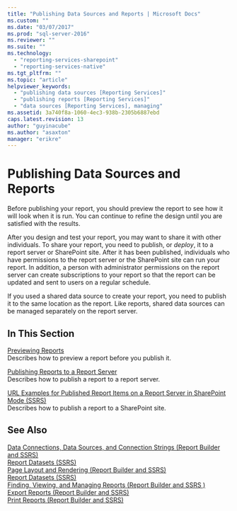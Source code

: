 ```yaml
---
title: "Publishing Data Sources and Reports | Microsoft Docs"
ms.custom: ""
ms.date: "03/07/2017"
ms.prod: "sql-server-2016"
ms.reviewer: ""
ms.suite: ""
ms.technology: 
  - "reporting-services-sharepoint"
  - "reporting-services-native"
ms.tgt_pltfrm: ""
ms.topic: "article"
helpviewer_keywords: 
  - "publishing data sources [Reporting Services]"
  - "publishing reports [Reporting Services]"
  - "data sources [Reporting Services], managing"
ms.assetid: 3a740f8a-1060-4ec3-938b-2305b6887ebd
caps.latest.revision: 13
author: "guyinacube"
ms.author: "asaxton"
manager: "erikre"
---
```

# Publishing Data Sources and Reports
  Before publishing your report, you should preview the report to see how it will look when it is run. You can continue to refine the design until you are satisfied with the results.  
  
 After you design and test your report, you may want to share it with other individuals. To share your report, you need to publish, or *deploy*, it to a report server or SharePoint site. After it has been published, individuals who have permissions to the report server or the SharePoint site can run your report. In addition, a person with administrator permissions on the report server can create subscriptions to your report so that the report can be updated and sent to users on a regular schedule.  
  
 If you used a shared data source to create your report, you need to publish it to the same location as the report. Like reports, shared data sources can be managed separately on the report server.  
  
## In This Section  
 [Previewing Reports](../../reporting-services/reports/previewing-reports.md)  
 Describes how to preview a report before you publish it.  
  
 [Publishing Reports to a Report Server](../../reporting-services/reports/publishing-reports-to-a-report-server.md)  
 Describes how to publish a report to a report server.  
  
 [URL Examples for Published Report Items on a Report Server in SharePoint Mode &#40;SSRS&#41;](../../reporting-services/tools/url-examples-for-items-on-a-report-server-sharepoint-mode.md)  
 Describes how to publish a report to a SharePoint site.  
  
## See Also  
 [Data Connections, Data Sources, and Connection Strings &#40;Report Builder and SSRS&#41;](../../reporting-services/report-data/data-connections-data-sources-and-connection-strings-report-builder-and-ssrs.md)   
 [Report Datasets &#40;SSRS&#41;](../../reporting-services/report-data/report-datasets-ssrs.md)   
 [Page Layout and Rendering &#40;Report Builder and SSRS&#41;](../../reporting-services/report-design/page-layout-and-rendering-report-builder-and-ssrs.md)   
 [Report Datasets &#40;SSRS&#41;](../../reporting-services/report-data/report-datasets-ssrs.md)   
 [Finding, Viewing, and Managing Reports &#40;Report Builder and SSRS &#41;](../../reporting-services/report-builder/finding-viewing-and-managing-reports-report-builder-and-ssrs.md)   
 [Export Reports &#40;Report Builder and SSRS&#41;](../../reporting-services/report-builder/export-reports-report-builder-and-ssrs.md)   
 [Print Reports &#40;Report Builder and SSRS&#41;](../../reporting-services/report-builder/print-reports-report-builder-and-ssrs.md)  
  
  